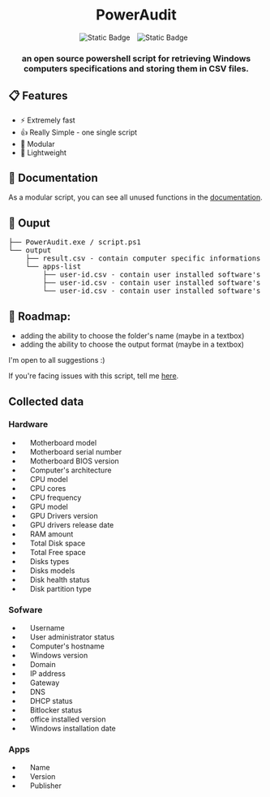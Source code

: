 <div style="text-align: center;">
<h1>PowerAudit</h1>
<img alt="Static Badge" src="https://img.shields.io/badge/windows_version-8.1_%7C_10_%7C_11-green?style=for-the-badge&logo=windows&labelColor=%23313244&color=%2389dceb" style="margin-right: 10px">
<img alt="Static Badge" src="https://img.shields.io/badge/Release-v0.5-green?style=for-the-badge&labelColor=%23313244&color=%23a6e3a1" style="margin-right: 10px">
<h3>
an open source powershell script for retrieving Windows computers specifications and storing them in CSV files.
</h3>
</div>

## 📋 Features

- ⚡ Extremely fast
- 👍 Really Simple - one single script
- 🔧 Modular
- 🍃 Lightweight

## 📓 Documentation
As a modular script, you can see all unused functions in the [documentation](https://github.com/spartanfant0me/PowerShell-Audit-Tool/wiki/Documentation).

## 📁 Ouput
<pre>
├── PowerAudit.exe / script.ps1
└── output
    ├── result.csv - contain computer specific informations
    └── apps-list
        ├── user-id.csv - contain user installed software's 
        ├── user-id.csv - contain user installed software's
        └── user-id.csv - contain user installed software's
</pre>

## 🚧 Roadmap:
- adding the ability to choose the folder's name (maybe in a textbox)
- adding the ability to choose the output format (maybe in a textbox)


I'm open to all suggestions :)

If you're facing issues with this script, tell me [here](https://github.com/Yelodress/PowerShell-Audit-Tool/issues).

## Collected data 
### Hardware
- <img src="https://api.iconify.design/bi:motherboard-fill.svg" height="15" style="filter: invert()" alt=""> Motherboard model
- <img src="https://api.iconify.design/bi:motherboard-fill.svg" height="15" style="filter: invert()" alt=""> Motherboard serial number
- <img src="https://api.iconify.design/bi:motherboard-fill.svg" height="15" style="filter: invert()" alt=""> Motherboard BIOS version
- <img src="https://api.iconify.design/ri:cpu-line.svg" height="15" style="filter: invert()" alt=""> Computer's architecture
- <img src="https://api.iconify.design/ri:cpu-line.svg" height="15" style="filter: invert()" alt=""> CPU model
- <img src="https://api.iconify.design/ri:cpu-line.svg" height="15" style="filter: invert()" alt=""> CPU cores
- <img src="https://api.iconify.design/ri:cpu-line.svg" height="15" style="filter: invert()" alt=""> CPU frequency
- <img src="https://api.iconify.design/bi:gpu-card.svg" height="15" style="filter: invert()" alt=""> GPU model
- <img src="https://api.iconify.design/bi:gpu-card.svg" height="15" style="filter: invert()" alt=""> GPU Drivers version
- <img src="https://api.iconify.design/bi:gpu-card.svg" height="15" style="filter: invert()" alt=""> GPU drivers release date
- <img src="https://api.iconify.design/clarity:memory-solid.svg" height="15" style="filter: invert()" alt=""> RAM amount
- <img src="https://api.iconify.design/mdi:harddisk.svg" height="15" style="filter: invert()" alt=""> Total Disk space
- <img src="https://api.iconify.design/mdi:harddisk.svg" height="15" style="filter: invert()" alt=""> Total Free space
- <img src="https://api.iconify.design/mdi:harddisk.svg" height="15" style="filter: invert()" alt=""> Disks types
- <img src="https://api.iconify.design/mdi:harddisk.svg" height="15" style="filter: invert()" alt=""> Disks models
- <img src="https://api.iconify.design/mdi:harddisk.svg" height="15" style="filter: invert()" alt=""> Disk health status
- <img src="https://api.iconify.design/mdi:harddisk.svg" height="15" style="filter: invert()" alt=""> Disk partition type
### Sofware
- <img src="https://api.iconify.design/mdi:account.svg" height="15" style="filter: invert()" alt=""> Username
- <img src="https://api.iconify.design/material-symbols:admin-panel-settings.svg" height="15" style="filter: invert()" alt=""> User administrator status
- <img src="https://api.iconify.design/ph:computer-tower-fill.svg" height="15" style="filter: invert()" alt=""> Computer's hostname
- <img src="https://api.iconify.design/mdi:microsoft-windows.svg" height="15" style="filter: invert()" alt=""> Windows version
- <img src="https://api.iconify.design/material-symbols:domain.svg" height="15" style="filter: invert()" alt=""> Domain
- <img src="https://api.iconify.design/mdi:ip-network.svg" height="15" style="filter: invert()" alt=""> IP address
- <img src="https://api.iconify.design/material-symbols:router.svg" height="15" style="filter: invert()" alt=""> Gateway
- <img src="https://api.iconify.design/material-symbols:dns.svg" height="15" style="filter: invert()" alt=""> DNS
- <img src="https://api.iconify.design/mdi:server.svg" height="15" style="filter: invert()" alt=""> DHCP status
- <img src="https://api.iconify.design/material-symbols:lock.svg" height="15" style="filter: invert()" alt=""> Bitlocker status
- <img src="https://api.iconify.design/mdi:microsoft-office.svg" height="15" style="filter: invert()" alt=""> office installed version
- <img src="https://api.iconify.design/material-symbols:calendar-month.svg" height="15" style="filter: invert()" alt=""> Windows installation date
### Apps
- <img src="https://api.iconify.design/mdi:file.svg" height="15" style="filter: invert()" alt=""> Name
- <img src="https://api.iconify.design/mdi:file-arrow-left-right.svg" height="15" style="filter: invert()" alt=""> Version
- <img src="https://api.iconify.design/mdi:file-account.svg" height="15" style="filter: invert()" alt=""> Publisher